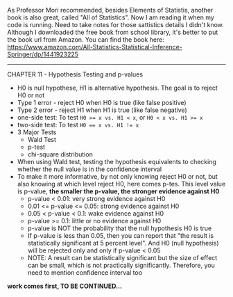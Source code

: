 As Professor Mori recommended, besides Elements of Statistis, another book is also great, called "All of Statistics". Now I am reading it when my code is running. Need to take notes for those sattistics details I didn't know. Although I downloaded the free book from school library, it's better to put the book url from Amazon. You can find the book here: https://www.amazon.com/All-Statistics-Statistical-Inference-Springer/dp/1441923225


**************************************************************************************

CHAPTER 11 - Hypothesis Testing and p-values

* H0 is null hypothese, H1 is alternative hypothesis. The goal is to reject H0 or not
* Type 1 error - reject H0 when H0 is true (like false positive)
* Type 2 error - reject H1 when H1 is true (like false negative)
* one-side test: To test `H0 >= x vs. H1 < x`, or `H0 < x vs. H1 >= x`
* two-side test: To test `H0 == x vs. H1 != x`
* 3 Major Tests
  * Wald Test
  * p-test
  * chi-square distribution
* When using Wald test, testing the hypothesis equivalents to checking whether the null value is in the confidence interval
* To make it more informative, by not only knowing reject H0 or not, but also knowing at which level reject H0, here comes p-tes. This level value is p-value, <b>the smaller the p-value, the stronger evidence against H0</b>
  * p-value < 0.01: very strong evidence against H0
  * 0.01 <= p-value <= 0.05: strong evidence against H0
  * 0.05 < p-value < 0.1: wake evidence against H0
  * p-value >= 0.1: little or no evidence against H0
  * p-value is NOT the probability that the null hypothesis H0 is true
  * If p-value is less than 0.05, then you can report that "the result is statistically significant at 5 percent level". And H0 (null hypothesis) will be rejected only and only if p-value < 0.05
  * NOTE: A result can be statistically significant but the size of effect can be small, which is not practically significantly. Therefore, you need to mention confidence interval too





<b>work comes first, TO BE CONTINUED...</b>
